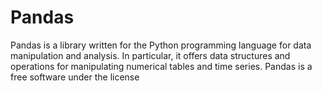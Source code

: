 # Pandas
Pandas is a library written for the Python programming language for data manipulation and analysis. In particular, it offers data structures and operations for manipulating numerical tables and time series. Pandas is a free software under the license
